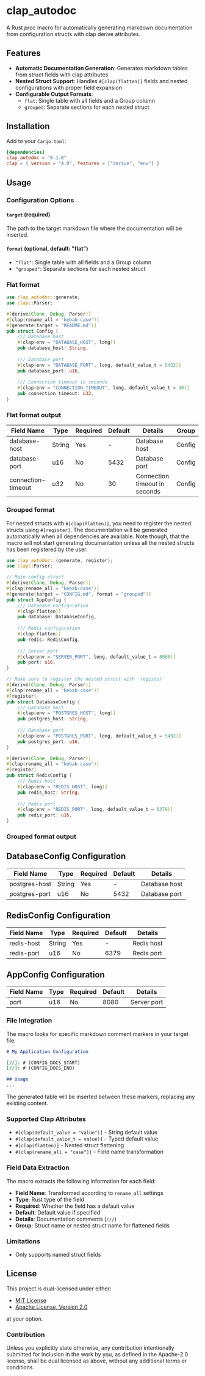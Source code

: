 # clap_autodoc

A Rust proc macro for automatically generating markdown documentation from configuration structs with clap derive attributes.

## Features

- **Automatic Documentation Generation**: Generates markdown tables from struct fields with clap attributes
- **Nested Struct Support**: Handles `#[clap(flatten)]` fields and nested configurations with proper field expansion
- **Configurable Output Formats**:
  - `flat`: Single table with all fields and a Group column
  - `grouped`: Separate sections for each nested struct

## Installation

Add to your `Cargo.toml`:

```toml
[dependencies]
clap_autodoc = "0.1.0"
clap = { version = "4.0", features = ["derive", "env"] }
```

## Usage

### Configuration Options

#### `target` (required)
The path to the target markdown file where the documentation will be inserted.

#### `format` (optional, default: "flat")
- `"flat"`: Single table with all fields and a Group column
- `"grouped"`: Separate sections for each nested struct


### Flat format

```rust
use clap_autodoc::generate;
use clap::Parser;

#[derive(Clone, Debug, Parser)]
#[clap(rename_all = "kebab-case")]
#[generate(target = "README.md")]
pub struct Config {
    /// Database host
    #[clap(env = "DATABASE_HOST", long)]
    pub database_host: String,
    
    /// Database port
    #[clap(env = "DATABASE_PORT", long, default_value_t = 5432)]
    pub database_port: u16,
    
    /// Connection timeout in seconds
    #[clap(env = "CONNECTION_TIMEOUT", long, default_value_t = 30)]
    pub connection_timeout: u32,
}
```

### Flat format output

| Field Name | Type | Required | Default | Details | Group |
|------------|------|----------|---------|---------|-------|
| database-host | String | Yes | - | Database host | Config |
| database-port | u16 | No | 5432 | Database port | Config |
| connection-timeout | u32 | No | 30 | Connection timeout in seconds | Config |

### Grouped format

For nested structs with `#[clap(flatten)]`, you need to register the nested structs using `#[register]`. The documentation will be generated automatically when all dependencies are available. Note though, that the macro will not start generating documantation unless all the nested structs has been registered by the user.

```rust
use clap_autodoc::{generate, register};
use clap::Parser;

// Main config struct
#[derive(Clone, Debug, Parser)]
#[clap(rename_all = "kebab-case")]
#[generate(target = "CONFIG.md", format = "grouped")]
pub struct AppConfig {
    /// Database configuration
    #[clap(flatten)]
    pub database: DatabaseConfig,
    
    /// Redis configuration
    #[clap(flatten)]
    pub redis: RedisConfig,
    
    /// Server port
    #[clap(env = "SERVER_PORT", long, default_value_t = 8080)]
    pub port: u16,
}

// Make sure to register the nested struct with `register`
#[derive(Clone, Debug, Parser)]
#[clap(rename_all = "kebab-case")]
#[register]
pub struct DatabaseConfig {
    /// Database host
    #[clap(env = "POSTGRES_HOST", long)]
    pub postgres_host: String,
    
    /// Database port
    #[clap(env = "POSTGRES_PORT", long, default_value_t = 5432)]
    pub postgres_port: u16,
}

#[derive(Clone, Debug, Parser)]
#[clap(rename_all = "kebab-case")]
#[register]
pub struct RedisConfig {
    /// Redis host
    #[clap(env = "REDIS_HOST", long)]
    pub redis_host: String,
    
    /// Redis port
    #[clap(env = "REDIS_PORT", long, default_value_t = 6379)]
    pub redis_port: u16,
}
```

### Grouped format output

## DatabaseConfig Configuration

| Field Name | Type | Required | Default | Details |
|------------|------|----------|---------|---------|
| postgres-host | String | Yes | - | Database host |
| postgres-port | u16 | No | 5432 | Database port |

## RedisConfig Configuration

| Field Name | Type | Required | Default | Details |
|------------|------|----------|---------|---------|
| redis-host | String | Yes | - | Redis host |
| redis-port | u16 | No | 6379 | Redis port |

## AppConfig Configuration

| Field Name | Type | Required | Default | Details |
|------------|------|----------|---------|---------|
| port | u16 | No | 8080 | Server port |


### File Integration

The macro looks for specific markdown comment markers in your target file:

```markdown
# My Application Configuration

[//]: # (CONFIG_DOCS_START)
[//]: # (CONFIG_DOCS_END)

## Usage
...
```

The generated table will be inserted between these markers, replacing any existing content.

### Supported Clap Attributes
- `#[clap(default_value = "value")]` - String default value
- `#[clap(default_value_t = value)]` - Typed default value
- `#[clap(flatten)]` - Nested struct flattening
- `#[clap(rename_all = "case")]` - Field name transformation

### Field Data Extraction

The macro extracts the following information for each field:

- **Field Name**: Transformed according to `rename_all` settings
- **Type**: Rust type of the field
- **Required**: Whether the field has a default value
- **Default**: Default value if specified
- **Details**: Documentation comments (`///`)
- **Group**: Struct name or nested struct name for flattened fields


### Limitations
- Only supports named struct fields

## License

This project is dual-licensed under either:

- [MIT License](LICENSE-MIT)
- [Apache License, Version 2.0](LICENSE-APACHE)

at your option.

### Contribution

Unless you explicitly state otherwise, any contribution intentionally submitted for inclusion in the work by you, as defined in the Apache-2.0 license, shall be dual licensed as above, without any additional terms or conditions.
